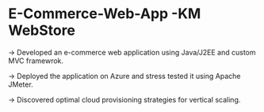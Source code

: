 # E-Commerce-Web-App -KM WebStore

-> Developed an e-commerce web application using Java/J2EE and custom MVC framewrok.

-> Deployed the application on Azure and stress tested it using Apache JMeter.

-> Discovered optimal cloud provisioning strategies for vertical scaling.

